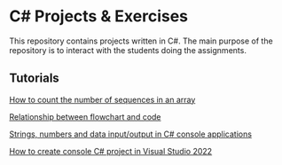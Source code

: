 # C# Projects & Exercises

This repository contains projects written in C#. The main purpose of the repository is to interact with the students doing the assignments.

## Tutorials

[How to count the number of sequences in an array](Tutorials/NumberOfSequences.md)

[Relationship between flowchart and code](Tutorials/FlowchartAndCodeRelationship.md)

[Strings, numbers and data input/output in C# console applications](Tutorials/ConsoleInputAndOutput.md)

[How to create console C# project in Visual Studio 2022](Tutorials/CreateConsoleProject.md)

